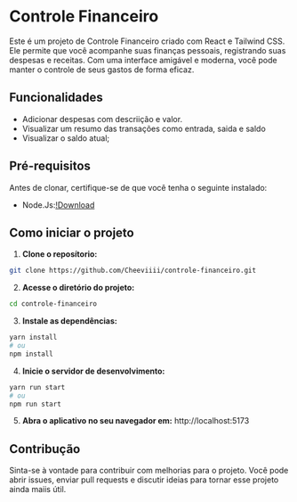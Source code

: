 # Controle Financeiro

Este é um projeto de Controle Financeiro criado com React e Tailwind CSS. Ele permite que você acompanhe suas finanças pessoais, registrando suas despesas e receitas. Com uma interface amigável e moderna, você pode manter o controle de seus gastos de forma eficaz.

## Funcionalidades

- Adicionar despesas com descriição e valor.
- Visualizar um resumo das transações como entrada, saida e saldo
- Visualizar o saldo atual;

## Pré-requisitos

Antes de clonar, certifique-se de que você tenha o seguinte instalado:

- Node.Js:[!Download](https://nodejs.org/en)

## Como iniciar o projeto

1. **Clone o reposítorio:**
```bash
git clone https://github.com/Cheeviiii/controle-financeiro.git
```

2. **Acesse o diretório do projeto:**
```bash
cd controle-financeiro
```

3. **Instale as dependências:**
```bash
yarn install
# ou
npm install
```

4. **Inicie o servidor de desenvolvimento:**
```bash
yarn run start
# ou
npm run start
```

5. **Abra o aplicativo no seu navegador em:** http://localhost:5173

## Contribução

Sinta-se à vontade para contribuir com melhorias para o projeto. Você pode abrir issues, enviar pull requests e discutir ideias para tornar esse projeto ainda maiis útil.